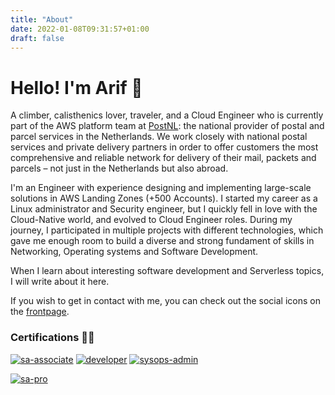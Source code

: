 ```yaml
---
title: "About"
date: 2022-01-08T09:31:57+01:00
draft: false
---
```


# Hello! I'm Arif 👋

A climber, calisthenics lover, traveler, and a Cloud Engineer who is currently part of the AWS platform team at [PostNL](https://www.postnl.nl/en/): the national provider of postal and parcel services in the Netherlands. We work closely with national postal services and private delivery partners in order to offer customers the most comprehensive and reliable network for delivery of their mail, packets and parcels – not just in the Netherlands but also abroad.

I'm an Engineer with experience designing and implementing large-scale solutions in AWS Landing Zones (+500 Accounts). I started my career as a Linux administrator and Security engineer, but I quickly fell in love with the Cloud-Native world, and evolved to Cloud Engineer roles. During my journey, I participated in multiple projects with different technologies, which gave me enough room to build a diverse and strong fundament of skills in Networking, Operating systems and Software Development.

When I learn about interesting software development and Serverless topics, I will write about it here.

If you wish to get in contact with me, you can check out the social icons on the [frontpage](../index.html).

### Certifications 📜🏅

[![sa-associate](/images/sa-associate.png)](https://www.credly.com/earner/earned/badge/29ef10df-9ef9-46b5-93db-6f3f22d082ba)
[![developer](/images/developer.png)](https://www.credly.com/earner/earned/badge/5a43ee8b-8111-467f-81c8-549784ccea4e)
[![sysops-admin](/images/sysops-admin.png)](https://www.credly.com/earner/earned/badge/fb97fcc9-d500-490d-86c1-84dbace53232)

[![sa-pro](/images/sa-pro.png)](https://www.credly.com/earner/earned/badge/0728644e-7838-49f3-8841-354de75c7006)
